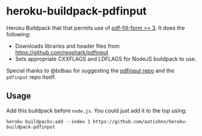 heroku-buildpack-pdfinput
========================

Heroku Buildpack that that permits use of [pdf-fill-form >= 3](https://github.com/tpisto/pdf-fill-form). It does the following:

* Downloads libraries and header files from https://github.com/reqshark/pdfinput
* Sets appropriate CXXFLAGS and LDFLAGS for NodeJS buildpack to use.

Special thanks to @bdbau for suggesting the [pdfinput repo](https://github.com/reqshark/pdfinput) and the `pdfinput` repo itself.

## Usage
Add this buildpack before `node.js`. You could just add it to the top using:

```
heroku buildpacks:add --index 1 https://github.com/aatishnn/heroku-buildpack-pdfinput
```



